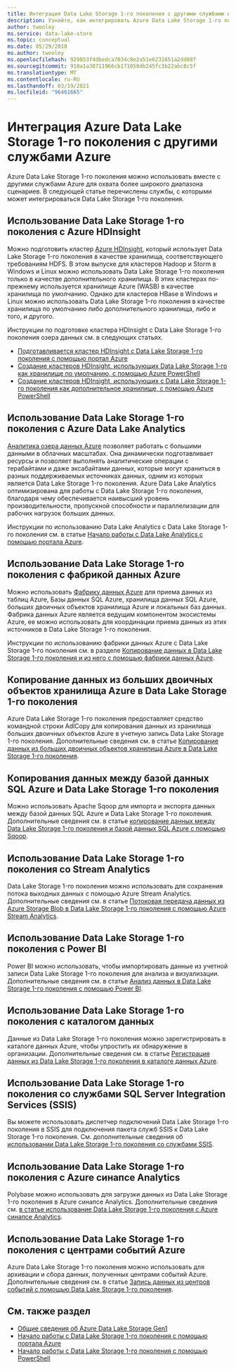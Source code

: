 ```yaml
---
title: Интеграция Data Lake Storage 1-го поколения c другими службами Azure
description: Узнайте, как интегрировать Azure Data Lake Storage 1-го поколения с другими службами Azure.
author: twooley
ms.service: data-lake-store
ms.topic: conceptual
ms.date: 05/29/2018
ms.author: twooley
ms.openlocfilehash: 929853f4dbedca7034c8e2a51e6231651a2dd08f
ms.sourcegitcommit: 910a1a38711966cb171050db245fc3b22abc8c5f
ms.translationtype: MT
ms.contentlocale: ru-RU
ms.lasthandoff: 03/19/2021
ms.locfileid: "96461665"
---
```

# <a name="integrating-azure-data-lake-storage-gen1-with-other-azure-services"></a>Интеграция Azure Data Lake Storage 1-го поколения с другими службами Azure
Azure Data Lake Storage 1-го поколения можно использовать вместе с другими службами Azure для охвата более широкого диапазона сценариев. В следующей статье перечислены службы, с которыми может интегрироваться Data Lake Storage 1-го поколения.

## <a name="use-data-lake-storage-gen1-with-azure-hdinsight"></a>Использование Data Lake Storage 1-го поколения с Azure HDInsight
Можно подготовить кластер [Azure HDInsight](https://azure.microsoft.com/documentation/learning-paths/hdinsight-self-guided-hadoop-training/), который использует Data Lake Storage 1-го поколения в качестве хранилища, соответствующего требованиям HDFS. В этом выпуске для кластеров Hadoop и Storm в Windows и Linux можно использовать Data Lake Storage 1-го поколения только в качестве дополнительного хранилища. В этих кластерах по-прежнему используется хранилище Azure (WASB) в качестве хранилища по умолчанию. Однако для кластеров HBase в Windows и Linux можно использовать Data Lake Storage 1-го поколения в качестве хранилища по умолчанию либо дополнительного хранилища, либо и того, и другого.

Инструкции по подготовке кластера HDInsight с Data Lake Storage 1-го поколения озера данных см. в следующих статьях.

* [Подготавливается кластер HDInsight с Data Lake Storage 1-го поколения с помощью портал Azure](data-lake-store-hdinsight-hadoop-use-portal.md)
* [Создание кластеров HDInsight, использующих Data Lake Storage 1-го как хранилище по умолчанию, с помощью Azure PowerShell](data-lake-store-hdinsight-hadoop-use-powershell-for-default-storage.md)
* [Создание кластеров HDInsight, использующих с Data Lake Storage 1-го поколения как дополнительное хранилище, с помощью Azure PowerShell](data-lake-store-hdinsight-hadoop-use-powershell.md)

## <a name="use-data-lake-storage-gen1-with-azure-data-lake-analytics"></a>Использование Data Lake Storage 1-го поколения с Azure Data Lake Analytics
[Аналитика озера данных Azure](../data-lake-analytics/data-lake-analytics-overview.md) позволяет работать с большими данными в облачных масштабах. Она динамически подготавливает ресурсы и позволяет выполнять аналитические операции с терабайтами и даже эксабайтами данных, которые могут храниться в разных поддерживаемых источниках данных, одним из которых является Data Lake Storage 1-го поколения. Azure Data Lake Analytics оптимизирована для работы с Data Lake Storage 1-го поколения, благодаря чему обеспечивается наивысший уровень производительности, пропускной способности и параллелизации для рабочих нагрузок больших данных.

Инструкции по использованию Data Lake Analytics с Data Lake Storage 1-го поколения см. в статье [Начало работы с Data Lake Analytics с помощью портала Azure](../data-lake-analytics/data-lake-analytics-get-started-portal.md).

## <a name="use-data-lake-storage-gen1-with-azure-data-factory"></a>Использование Data Lake Storage 1-го поколения с фабрикой данных Azure
Можно использовать [Фабрику данных Azure](https://azure.microsoft.com/services/data-factory/) для приема данных из таблиц Azure, Базы данных SQL Azure, хранилища данных SQL Azure, больших двоичных объектов хранилища Azure и локальных баз данных. Фабрика данных Azure является ведущим компонентом экосистемы Azure, ее можно использовать для координации приема данных из этих источников в Data Lake Storage 1-го поколения.

Инструкции по использованию фабрики данных Azure c Data Lake Storage 1-го поколения см. в разделе [Копирование данных в Data Lake Storage 1-го поколения и из него с помощью фабрики данных Azure](../data-factory/connector-azure-data-lake-store.md).

## <a name="copy-data-from-azure-storage-blobs-into-data-lake-storage-gen1"></a>Копирование данных из больших двоичных объектов хранилища Azure в Data Lake Storage 1-го поколения
Azure Data Lake Storage 1-го поколения предоставляет средство командной строки AdlCopy для копирования данных из хранилища больших двоичных объектов Azure в учетную запись Data Lake Storage 1-го поколения. Дополнительные сведения см. в статье [Копирование данных из больших двоичных объектов хранилища Azure в Data Lake Storage 1-го поколения](data-lake-store-copy-data-azure-storage-blob.md).

## <a name="copy-data-between-azure-sql-database-and-data-lake-storage-gen1"></a>Копирования данных между базой данных SQL Azure и Data Lake Storage 1-го поколения
Можно использовать Apache Sqoop для импорта и экспорта данных между базой данных SQL Azure и Data Lake Storage 1-го поколения. Дополнительные сведения см. в статье [копирование данных между Data Lake Storage 1-го поколения и базой данных SQL Azure с помощью Sqoop](data-lake-store-data-transfer-sql-sqoop.md).

## <a name="use-data-lake-storage-gen1-with-stream-analytics"></a>Использование Data Lake Storage 1-го поколения со Stream Analytics
Data Lake Storage 1-го поколения можно использовать для сохранения потока выходных данных с помощью Azure Stream Analytics. Дополнительные сведения см. в статье [Потоковая передача данных из Azure Storage Blob в Data Lake Storage 1-го поколения с помощью Azure Stream Analytics](data-lake-store-stream-analytics.md).

## <a name="use-data-lake-storage-gen1-with-power-bi"></a>Использование Data Lake Storage 1-го поколения с Power BI
Power BI можно использовать, чтобы импортировать данные из учетной записи Data Lake Storage 1-го поколения для анализа и визуализации. Дополнительные сведения см. в статье [Анализ данных в Data Lake Storage 1-го поколения с помощью Power BI](data-lake-store-power-bi.md).

## <a name="use-data-lake-storage-gen1-with-data-catalog"></a>Использование Data Lake Storage 1-го поколения с каталогом данных
Данные из Data Lake Storage 1-го поколения можно зарегистрировать в каталоге данных Azure, чтобы упростить их обнаружение в организации. Дополнительные сведения см. в статье [Регистрация данных из Data Lake Storage 1-го поколения в каталоге данных Azure](data-lake-store-with-data-catalog.md).

## <a name="use-data-lake-storage-gen1-with-sql-server-integration-services-ssis"></a>Использование Data Lake Storage 1-го поколения со службами SQL Server Integration Services (SSIS)
Вы можете использовать диспетчер подключений Data Lake Storage 1-го поколения в SSIS для подключения пакета служб SSIS к Data Lake Storage 1-го поколения. См. дополнительные сведения об [использовании Data Lake Storage 1-го поколения со службами SSIS](/sql/integration-services/connection-manager/azure-data-lake-store-connection-manager).

## <a name="use-data-lake-storage-gen1-with-azure-synapse-analytics"></a>Использование Data Lake Storage 1-го поколения с Azure синапсе Analytics
Polybase можно использовать для загрузки данных из Data Lake Storage 1-го поколения в Azure синапсе Analytics. Дополнительные сведения см. [в статье использование Data Lake Storage 1-го поколения с Azure синапсе Analytics](../synapse-analytics/sql-data-warehouse/sql-data-warehouse-load-from-azure-data-lake-store.md).

## <a name="use-data-lake-storage-gen1-with-azure-event-hubs"></a>Использование Data Lake Storage 1-го поколения с центрами событий Azure
Azure Data Lake Storage 1-го поколения можно использовать для архивации и сбора данных, полученных центрами событий Azure. Дополнительные сведения см. в статье [Запись данных из центров событий с помощью Data Lake Storage 1-го поколения](data-lake-store-archive-eventhub-capture.md).

## <a name="see-also"></a>См. также раздел
* [Общие сведения об Azure Data Lake Storage Gen1](data-lake-store-overview.md)
* [Начало работы с Data Lake Storage 1-го поколения с помощью портала Azure](data-lake-store-get-started-portal.md)
* [Начало работы с Data Lake Storage 1-го поколения с помощью PowerShell](data-lake-store-get-started-powershell.md)